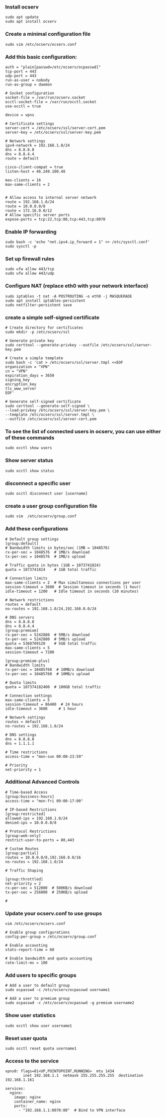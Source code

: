 ### Install ocserv
```
sudo apt update
sudo apt install ocserv
```
### Create a minimal configuration file
```
sudo vim /etc/ocserv/ocserv.conf
```
### Add this basic configuration:
```
auth = "plain[passwd=/etc/ocserv/ocpasswd]"
tcp-port = 443
udp-port = 443
run-as-user = nobody
run-as-group = daemon

# Socket configuration
socket-file = /var/run/ocserv.socket
occtl-socket-file = /var/run/occtl.socket
use-occtl = true

device = vpns

# Certificate settings
server-cert = /etc/ocserv/ssl/server-cert.pem
server-key = /etc/ocserv/ssl/server-key.pem

# Network settings
ipv4-network = 192.168.1.0/24
dns = 8.8.8.8
dns = 8.8.4.4
route = default

cisco-client-compat = true
listen-host = 46.249.100.48

max-clients = 16
max-same-clients = 2


# Allow access to internal server network
route = 192.168.1.0/24
route = 10.0.0.0/8
route = 172.16.0.0/12
# Allow specific server ports
expose-ports = tcp:22,tcp:80,tcp:443,tcp:8070
```
### Enable IP forwarding
```
sudo bash -c 'echo "net.ipv4.ip_forward = 1" >> /etc/sysctl.conf'
sudo sysctl -p
```
### Set up firewall rules
```
sudo ufw allow 443/tcp
sudo ufw allow 443/udp
```
### Configure NAT (replace eth0 with your network interface)
```
sudo iptables -t nat -A POSTROUTING -o eth0 -j MASQUERADE
sudo apt install iptables-persistent
sudo netfilter-persistent save
```
### create a simple self-signed certificate
```
# Create directory for certificates
sudo mkdir -p /etc/ocserv/ssl

# Generate private key
sudo certtool --generate-privkey --outfile /etc/ocserv/ssl/server-key.pem

# Create a simple template
sudo bash -c 'cat > /etc/ocserv/ssl/server.tmpl <<EOF
organization = "VPN"
cn = "VPN"
expiration_days = 3650
signing_key
encryption_key
tls_www_server
EOF'

# Generate self-signed certificate
sudo certtool --generate-self-signed \
--load-privkey /etc/ocserv/ssl/server-key.pem \
--template /etc/ocserv/ssl/server.tmpl \
--outfile /etc/ocserv/ssl/server-cert.pem
```
### To see the list of connected users in ocserv, you can use either of these commands
```
sudo occtl show users
```
### Show server status
```
sudo occtl show status
```
### disconnect a specific user
```
sudo occtl disconnect user [username]
```
### create a user group configuration file
```
sudo vim  /etc/ocserv/group.conf
```
### Add these configurations
```
# Default group settings
[group:default]
# Bandwidth limits in bytes/sec (1MB = 1048576)
rx-per-sec = 1048576  # 1MB/s download
tx-per-sec = 1048576  # 1MB/s upload

# Traffic quota in bytes (1GB = 1073741824)
quota = 1073741824    # 1GB total traffic

# Connection limits
max-same-clients = 2  # Max simultaneous connections per user
session-timeout = 3600  # Session timeout in seconds (1 hour)
idle-timeout = 1200   # Idle timeout in seconds (20 minutes)

# Network restrictions
routes = default
no-routes = 192.168.1.0/24,192.168.0.0/24

# DNS servers
dns = 8.8.8.8
dns = 8.8.4.4
[group:premium]
rx-per-sec = 5242880  # 5MB/s download
tx-per-sec = 5242880  # 5MB/s upload
quota = 5368709120    # 5GB total traffic
max-same-clients = 5
session-timeout = 7200

[group:premium-plus]
# Bandwidth limits
rx-per-sec = 10485760  # 10MB/s download
tx-per-sec = 10485760  # 10MB/s upload

# Quota limits
quota = 107374182400  # 100GB total traffic

# Connection settings
max-same-clients = 5
session-timeout = 86400  # 24 hours
idle-timeout = 3600     # 1 hour

# Network settings
routes = default
no-routes = 192.168.1.0/24

# DNS settings
dns = 8.8.8.8
dns = 1.1.1.1

# Time restrictions
access-time = "mon-sun 00:00-23:59"

# Priority
net-priority = 1

```
### Additional Advanced Controls
```
# Time-based Access
[group:business-hours]
access-time = "mon-fri 09:00-17:00"

# IP-based Restrictions
[group:restricted]
allowed-ips = 192.168.1.0/24
denied-ips = 10.0.0.0/8

# Protocol Restrictions
[group:web-only]
restrict-user-to-ports = 80,443

# Custom Routes
[group:partial]
routes = 10.0.0.0/8,192.168.0.0/16
no-routes = 192.168.1.0/24

# Traffic Shaping

[group:throttled]
net-priority = 2
rx-per-sec = 512000  # 500KB/s download
tx-per-sec = 256000  # 250KB/s upload

# 
```
### Update your ocserv.conf to use groups
```
vim /etc/ocserv/ocserv.conf

# Enable group configurations
config-per-group = /etc/ocserv/group.conf

# Enable accounting
stats-report-time = 60

# Enable bandwidth and quota accounting
rate-limit-ms = 100
```
### Add users to specific groups
```
# Add a user to default group
sudo ocpasswd -c /etc/ocserv/ocpasswd username1

# Add a user to premium group
sudo ocpasswd -c /etc/ocserv/ocpasswd -g premium username2
```
### Show user statistics
```
sudo occtl show user username1
```
### Reset user quota
```
sudo occtl reset quota username1
```
### Access to the service
```
vpns0: flags=81<UP,POINTOPOINT,RUNNING>  mtu 1434
        inet 192.168.1.1  netmask 255.255.255.255  destination 192.168.1.161

services:
  nginx:
    image: nginx
    container_name: nginx
    ports:
      - "192.168.1.1:8070:80"  # Bind to VPN interface
```
